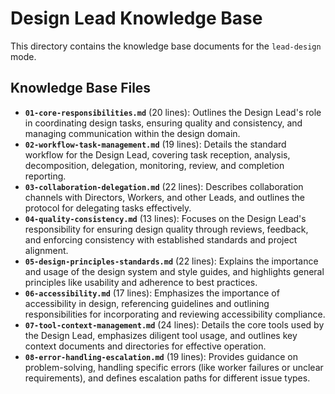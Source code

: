 # Design Lead Knowledge Base

This directory contains the knowledge base documents for the `lead-design` mode.

## Knowledge Base Files

*   **`01-core-responsibilities.md`** (20 lines): Outlines the Design Lead's role in coordinating design tasks, ensuring quality and consistency, and managing communication within the design domain.
*   **`02-workflow-task-management.md`** (19 lines): Details the standard workflow for the Design Lead, covering task reception, analysis, decomposition, delegation, monitoring, review, and completion reporting.
*   **`03-collaboration-delegation.md`** (22 lines): Describes collaboration channels with Directors, Workers, and other Leads, and outlines the protocol for delegating tasks effectively.
*   **`04-quality-consistency.md`** (13 lines): Focuses on the Design Lead's responsibility for ensuring design quality through reviews, feedback, and enforcing consistency with established standards and project alignment.
*   **`05-design-principles-standards.md`** (22 lines): Explains the importance and usage of the design system and style guides, and highlights general principles like usability and adherence to best practices.
*   **`06-accessibility.md`** (17 lines): Emphasizes the importance of accessibility in design, referencing guidelines and outlining responsibilities for incorporating and reviewing accessibility compliance.
*   **`07-tool-context-management.md`** (24 lines): Details the core tools used by the Design Lead, emphasizes diligent tool usage, and outlines key context documents and directories for effective operation.
*   **`08-error-handling-escalation.md`** (19 lines): Provides guidance on problem-solving, handling specific errors (like worker failures or unclear requirements), and defines escalation paths for different issue types.